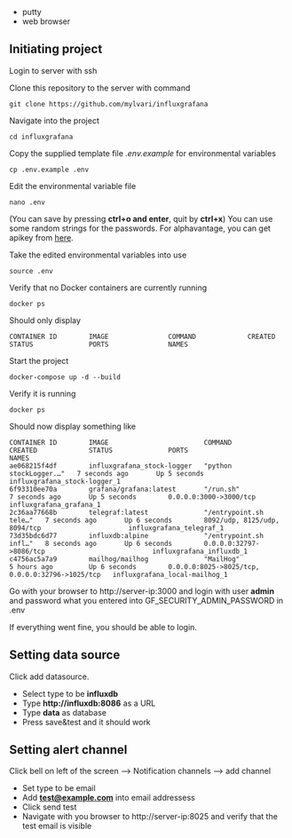 * putty
* web browser

## Initiating project
Login to server with ssh

Clone this repository to the server with command

    git clone https://github.com/mylvari/influxgrafana

Navigate into the project

    cd influxgrafana

Copy the supplied template file *.env.example* for environmental variables

    cp .env.example .env

Edit the environmental variable file

    nano .env

(You can save by pressing **ctrl+o and enter**, quit by **ctrl+x**)
You can use some random strings for the passwords. For alphavantage, you
can get apikey from [here](https://www.alphavantage.co/support/).

Take the edited environmental variables into use

    source .env

Verify that no Docker containers are currently running

    docker ps

Should only display

    CONTAINER ID        IMAGE               COMMAND             CREATED             STATUS              PORTS               NAMES

Start the project

    docker-compose up -d --build

Verify it is running

    docker ps

Should now display something like

    CONTAINER ID        IMAGE                        COMMAND                  CREATED             STATUS              PORTS                                             NAMES
    ae068215f4df        influxgrafana_stock-logger   "python stockLogger.…"   7 seconds ago       Up 5 seconds                                                          influxgrafana_stock-logger_1
    6f93310ee70a        grafana/grafana:latest       "/run.sh"                7 seconds ago       Up 5 seconds        0.0.0.0:3000->3000/tcp                            influxgrafana_grafana_1
    2c36aa77668b        telegraf:latest              "/entrypoint.sh tele…"   7 seconds ago       Up 6 seconds        8092/udp, 8125/udp, 8094/tcp                      influxgrafana_telegraf_1
    73d35bdc6d77        influxdb:alpine              "/entrypoint.sh infl…"   8 seconds ago       Up 6 seconds        0.0.0.0:32797->8086/tcp                           influxgrafana_influxdb_1
    c4756ac5a7a9        mailhog/mailhog              "MailHog"                5 hours ago         Up 6 seconds        0.0.0.0:8025->8025/tcp, 0.0.0.0:32796->1025/tcp   influxgrafana_local-mailhog_1

Go with your browser to http://server-ip:3000 and login with user **admin** and password what you entered into GF_SECURITY_ADMIN_PASSWORD in .env

If everything went fine, you should be able to login.

## Setting data source
Click add datasource.

* Select type to be **influxdb**
* Type **http://influxdb:8086** as a URL
* Type **data** as database
* Press save&test and it should work

## Setting alert channel
Click bell on left of the screen --> Notification channels --> add channel

* Set type to be email
* Add **test@example.com** into email addressess
* Click send test
* Navigate with you browser to http://server-ip:8025 and verify that the test email is visible
